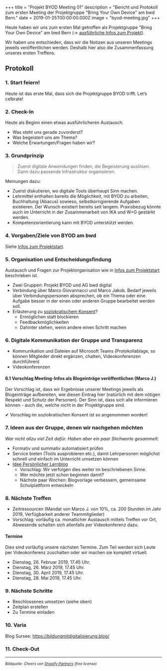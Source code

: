 +++
title = "Projekt BYOD Meeting 01"
description = "Bericht und Protokoll zum ersten Meeting der Projektgruppe \"Bring Your Own Device\" am bwd Bern."
date = 2019-01-25T00:00:00.000Z
image = "byod-meeting.jpg"
+++

Heute haben wir uns zum ersten Mal getroffen als Projektgruppe "Bring Your Own Device" am bwd Bern (&rarr; [ausführliche Infos zum Projekt](/projektstart-bring-your-own-device/)).

Wir haben uns entschieden, dass wir die Notizen aus unseren Meetings jeweils veröffentlichen werden. Deshalb hier also die Zusammenfassung unseres ersten Treffens.

## Protokoll

### 1. Start feiern!

Heute ist das erste Mal, dass sich die Projektgruppe BYOD trifft. Let’s celbrate!

### 2. Check-In

Heute als Beginn einen etwas ausführlicheren Austausch.

- Was steht uns gerade zuvorderst?
- Was begeistert uns am Thema?
- Welche Erwartungen/Fragen haben wir?

### 3. Grundprinzip

> Zuerst digitale Anwendungen finden, die Begeisterung auslösen. Dann dazu passende Infrastruktur organisieren.

Meinungen dazu:

- Zuerst diskutieren, wo digitale Tools überhaupt Sinn machen.
- Lehrmittel enthalten bereits die Möglichkeit, mit BYOD zu arbeiten, Buchhaltung (Abacus) sowieso, selbstkorrigierende Aufgaben existieren. Der Wunsch existiert bereits seit langem. Praxisbezug könnte auch im Unterricht in der Zusammenarbeit von IKA und W+G gestärkt werden.
- Kompetenzorientierung kann mit BYOD unterstützt werden.

### 4. Vorgaben/Ziele von BYOD am bwd

Siehe [Infos zum Projektstart](/projektstart-bring-your-own-device/).

### 5. Organisation und Entscheidungsfindung

Austausch und Fragen zur Projektorganisation wie in [Infos zum Projektstart](/projektstart-bring-your-own-device/) beschrieben ist.

- Zwei Gruppen: Projekt BYOD und AG bwd digital
- Verbindung über Marco Giovannacci und Marco Jakob. Bedarf jeweils über Verbindungspersonen absprechen, ob ein Thema oder eine Aufgabe besser in der einen oder anderen Gruppe bearbeitet werden soll.
- Erläuterung zu [soziokratischem Konsent](/entscheidungsprozess/)?
  - Ermöglichen statt blockieren
  - Feedbackmöglichkeiten
  - Dahinter stehen, wenn andere einen Schritt machen

### 6. Digitale Kommunikation der Gruppe und Transparenz

- Kommunikation und Dateien auf Microsoft Teams (Protokollablage, so können Mitglieder direkt ergänzen, chatten, Videokonferenzen durchführen)
- Videokonferenzen

#### 6.1 Vorschlag Meeting-Infos als Blogeinträge veröffentlichen (Marco J.)

Der Vorschlag ist, dass wir Ergebnisse unserer Meetings jeweils als Blogeinträge aufbereiten, wie diesen Eintrag hier (natürlich mit dem nötigen Respekt und Schutz der Personen). Der Sinn ist, dass sich alle informieren können - auch die, welche nicht in der Projektgruppe sind.

&#10004; Vorschlag im soziokratischen Konsent ist so angenommen worden!

### 7. Ideen aus der Gruppe, denen wir nachgehen möchten

_War nicht allzu viel Zeit dafür. Haben aber ein paar Stichworte gesammelt:_

- Formativ und summativ automatisiert prüfen
- Service bieten (Tools ausprobieren etc.), damit Lehrpersonen möglichst schnell und einfach im Unterricht umsetzen können
- [Idee Persönlicher Lernblog](/lernblog-idee/)
  - Vorschlag: Wir verfolgen dies weiter im beschriebenen Sinne.
  - Wer möchte jetzt schon beginnen damit?
  - Nächste paar Wochen: Blogvorlage verbessern, gemeinsame Schulplattform entwickeln

### 8.	Nächste Treffen

- Zeitressourcen (Mandat von Marco J. von 10%, ca. 200 Stunden im Jahr 2019, Verfügbarkeit anderer Teammitglieder)
-	Vorschlag: vorläufig ca. monatlicher Austausch mittels Treffen vor Ort, Abwesende schalten sich allenfalls per Videokonferenz dazu.

#### Termine

Dies sind vorläufig unsere nächsten Termine. Zum Teil werden sich Leute per Videokonferenz zuschalten oder wir machen sie komplett virtuell.

- Dienstag, 26. Februar 2019, 17.45 Uhr.
- Dienstag, 26. März 2019, 17.45 Uhr.
- Dienstag, 30. April 2019, 17.45 Uhr.
- Dienstag, 28. Mai 2019, 17.45 Uhr.


### 9. Nächste Schritte

-	Beschlossenes umsetzen (siehe oben)
-	Zeitplan erstellen
- Zu Termine einladen

### 10.	Varia

Blog Sursee: https://bildungmitdigitalisierung.blog/

### 11. Check-Out

---

<small><em>Bildquelle: Cheers von [Shopify Partners](https://burst.shopify.com/photos/cheers-party-drinks) (free license)</em></small>
